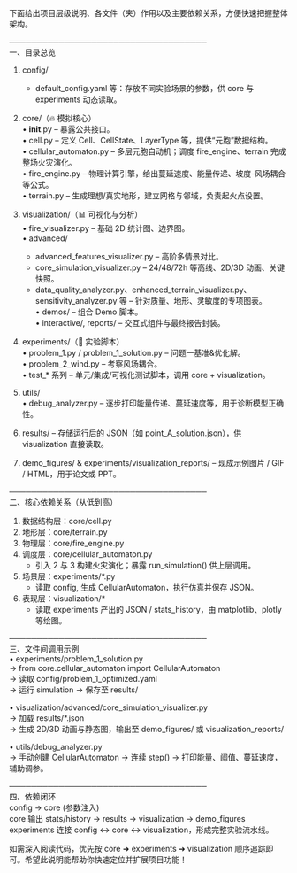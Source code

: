 下面给出项目层级说明、各文件（夹）作用以及主要依赖关系，方便快速把握整体架构。

────────────────────────────────────  
一、目录总览  
1. config/  
   - default_config.yaml 等：存放不同实验场景的参数，供 core 与 experiments 动态读取。  

2. core/（🔥 模拟核心）  
   • __init__.py – 暴露公共接口。  
   • cell.py – 定义 Cell、CellState、LayerType 等，提供“元胞”数据结构。  
   • cellular_automaton.py – 多层元胞自动机；调度 fire_engine、terrain 完成整场火灾演化。  
   • fire_engine.py – 物理计算引擎，给出蔓延速度、能量传递、坡度-风场耦合等公式。  
   • terrain.py – 生成理想/真实地形，建立网格与邻域，负责起火点设置。  

3. visualization/（📊 可视化与分析）  
   • fire_visualizer.py – 基础 2D 统计图、边界图。  
   • advanced/  
     - advanced_features_visualizer.py – 高阶多情景对比。  
     - core_simulation_visualizer.py – 24/48/72h 等高线、2D/3D 动画、关键快照。  
     - data_quality_analyzer.py、enhanced_terrain_visualizer.py、sensitivity_analyzer.py 等 – 针对质量、地形、灵敏度的专项图表。  
   • demos/ – 组合 Demo 脚本。  
   • interactive/, reports/ – 交互式组件与最终报告封装。  

4. experiments/（🧪 实验脚本）  
   • problem_1.py / problem_1_solution.py – 问题一基准&优化解。  
   • problem_2_wind.py – 考察风场耦合。  
   • test_* 系列 – 单元/集成/可视化测试脚本，调用 core + visualization。  

5. utils/  
   • debug_analyzer.py – 逐步打印能量传递、蔓延速度等，用于诊断模型正确性。  

6. results/ – 存储运行后的 JSON（如 point_A_solution.json），供 visualization 直接读取。  
7. demo_figures/ & experiments/visualization_reports/ – 现成示例图片 / GIF / HTML，用于论文或 PPT。  

────────────────────────────────────  
二、核心依赖关系（从低到高）  
1. 数据结构层：core/cell.py  
2. 地形层：core/terrain.py  
3. 物理层：core/fire_engine.py  
4. 调度层：core/cellular_automaton.py  
   - 引入 2 与 3 构建火灾演化；暴露 run_simulation() 供上层调用。  
5. 场景层：experiments/*.py  
   - 读取 config\, 生成 CellularAutomaton，执行仿真并保存 JSON。  
6. 表现层：visualization/*  
   - 读取 experiments 产出的 JSON / stats_history，由 matplotlib、plotly 等绘图。  

────────────────────────────────────  
三、文件间调用示例  
• experiments/problem_1_solution.py  
   → from core.cellular_automaton import CellularAutomaton  
   → 读取 config/problem_1_optimized.yaml  
   → 运行 simulation → 保存至 results/  

• visualization/advanced/core_simulation_visualizer.py  
   → 加载 results/*.json  
   → 生成 2D/3D 动画与静态图，输出至 demo_figures/ 或 visualization_reports/  

• utils/debug_analyzer.py  
   → 手动创建 CellularAutomaton → 连续 step() → 打印能量、阈值、蔓延速度，辅助调参。  

────────────────────────────────────  
四、依赖闭环  
config → core (参数注入)  
core 输出 stats/history → results → visualization → demo_figures  
experiments 连接 config ↔ core ↔ visualization，形成完整实验流水线。  

如需深入阅读代码，优先按 core ➜ experiments ➜ visualization 顺序追踪即可。希望此说明能帮助你快速定位并扩展项目功能！
